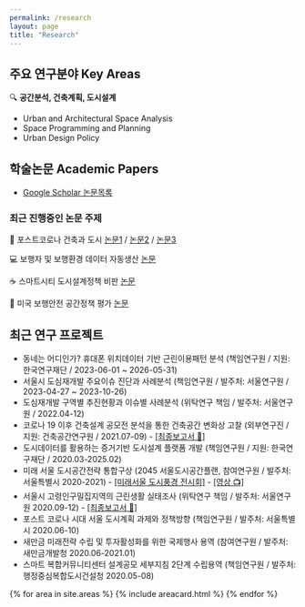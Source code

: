 ```yaml
---
permalink: /research
layout: page
title: "Research"
---
```


## 주요 연구분야 Key Areas

🔍 **공간분석, 건축계획, 도시설계**

* Urban and Architectural Space Analysis
* Space Programming and Planning
* Urban Design Policy

## 학술논문 Academic Papers

* [Google Scholar 논문목록](https://scholar.google.com/citations?hl=en&user=OgXBE_4AAAAJ&view_op=list_works&sortby=pubdate)

### 최근 진행중인 논문 주제
🔎 포스트코로나 건축과 도시 [논문1](https://www.mdpi.com/1660-4601/18/21/11207) / [논문2](https://www.dbpia.co.kr/journal/articleDetail?nodeId=NODE10512448&language=ko_KR) / [논문3](https://www.kci.go.kr/kciportal/ci/sereArticleSearch/ciSereArtiView.kci?sereArticleSearchBean.artiId=ART002787101)

💻 보행자 및 보행환경 데이터 자동생산 [논문](https://www.mdpi.com/1424-8220/21/9/3300)

☕ 스마트시티 도시설계정책 비판 [논문](https://doi.org/10.1016/j.scs.2021.103148)

🚸 미국 보행안전 공간정책 평가 [논문](http://www.dbpia.co.kr/journal/articleDetail?nodeId=NODE09309749)

<div class="container" id="researcharea">
    <div>
    <h2>최근 연구 프로젝트</h2>
    <ul>
        <li>동네는 어디인가? 휴대폰 위치데이터 기반 근린이용패턴 분석 (책임연구원 / 지원: 한국연구재단 / 2023-06-01 ~ 2026-05-31)</li>
        <li>서울시 도심재개발 주요이슈 진단과 사례분석 (책임연구원 / 발주처: 서울연구원 / 2023-04-27 ~ 2023-10-26)</li>
        <li>도심재개발 구역별 추진현황과 이슈별 사례분석 (위탁연구 책임 / 발주처: 서울연구원 / 2022.04-12)</li>
        <li>코로나 19 이후 건축설계 공모전 분석을 통한 건축공간 변화상 고찰 (외부연구진 / 지원: 건축공간연구원 / 2021.07-09) - <a href="https://www.auri.re.kr/gallery.es?mid=a10302000000&bid=0010&act=view&list_no=1733">[최종보고서 📕]</a></li>
        <li>도시데이터를 활용하는 증거기반 도시설계 플랫폼 개발 (책임연구원 / 지원: 한국연구재단 / 2020.03-2025.02)</li>
        <li>미래 서울 도시공간전략 통합구상 (2045 서울도시공간플랜, 참여연구원 / 발주처: 서울특별시 2020-2021) - <a href="https://news.seoul.go.kr/citybuild/archives/513005">[미래서울 도시풍경 전시회]</a> - <a href="https://youtu.be/hFyG75uMIQI">[영상 📺]</a></li>
        <li>서울시 고령인구밀집지역의 근린생활 실태조사 (위탁연구 책임 / 발주처: 서울연구원 2020.09-12) - <a href="http://www.si.re.kr/node/65066">[최종보고서 📕]</a></li>
        <li>포스트 코로나 시대 서울 도시계획 과제와 정책방향 (책임연구원 / 발주처: 서울특별시 2020.06-10)</li>
        <li>새만금 미래전략 수립 및 투자활성화를 위한 국제행사 용역 (참여연구원 / 발주처: 새만금개발청 2020.06-2021.01)</li>
        <li>스마트 복합커뮤니티센터 설계공모 세부지침 2단계 수립용역 (책임연구원 / 발주처: 행정중심복합도시건설청 2020.05-08)</li>
    </ul>
    </div>
    <div class="post-list" itemscope="" itemtype="http://schema.org/Blog">
    {% for area in site.areas %}
    {% include areacard.html %}
    {% endfor %}
    </div>
</div>
